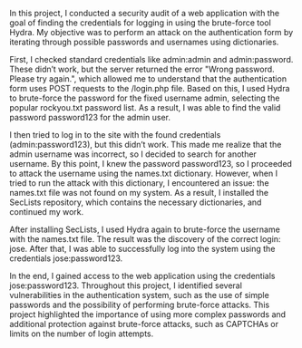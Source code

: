 In this project, I conducted a security audit of a web application with the goal of finding the credentials for logging in using the brute-force tool Hydra. My objective was to perform an attack on the authentication form by iterating through possible passwords and usernames using dictionaries.

First, I checked standard credentials like admin:admin and admin:password. These didn’t work, but the server returned the error "Wrong password. Please try again.", which allowed me to understand that the authentication form uses POST requests to the /login.php file. Based on this, I used Hydra to brute-force the password for the fixed username admin, selecting the popular rockyou.txt password list. As a result, I was able to find the valid password password123 for the admin user.

I then tried to log in to the site with the found credentials (admin:password123), but this didn’t work. This made me realize that the admin username was incorrect, so I decided to search for another username. By this point, I knew the password password123, so I proceeded to attack the username using the names.txt dictionary. However, when I tried to run the attack with this dictionary, I encountered an issue: the names.txt file was not found on my system. As a result, I installed the SecLists repository, which contains the necessary dictionaries, and continued my work.

After installing SecLists, I used Hydra again to brute-force the username with the names.txt file. The result was the discovery of the correct login: jose. After that, I was able to successfully log into the system using the credentials jose:password123.

In the end, I gained access to the web application using the credentials jose:password123. Throughout this project, I identified several vulnerabilities in the authentication system, such as the use of simple passwords and the possibility of performing brute-force attacks. This project highlighted the importance of using more complex passwords and additional protection against brute-force attacks, such as CAPTCHAs or limits on the number of login attempts.
